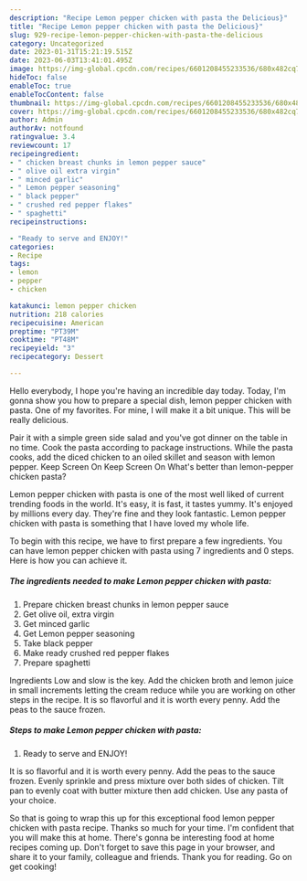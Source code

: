 ```yaml
---
description: "Recipe Lemon pepper chicken with pasta the Delicious}"
title: "Recipe Lemon pepper chicken with pasta the Delicious}"
slug: 929-recipe-lemon-pepper-chicken-with-pasta-the-delicious
category: Uncategorized
date: 2023-01-31T15:21:19.515Z
date: 2023-06-03T13:41:01.495Z
image: https://img-global.cpcdn.com/recipes/6601208455233536/680x482cq70/lemon-pepper-chicken-with-pasta-recipe-main-photo.jpg
hideToc: false
enableToc: true
enableTocContent: false
thumbnail: https://img-global.cpcdn.com/recipes/6601208455233536/680x482cq70/lemon-pepper-chicken-with-pasta-recipe-main-photo.jpg
cover: https://img-global.cpcdn.com/recipes/6601208455233536/680x482cq70/lemon-pepper-chicken-with-pasta-recipe-main-photo.jpg
author: Admin
authorAv: notfound
ratingvalue: 3.4
reviewcount: 17
recipeingredient:
- " chicken breast chunks in lemon pepper sauce"
- " olive oil extra virgin"
- " minced garlic"
- " Lemon pepper seasoning"
- " black pepper"
- " crushed red pepper flakes"
- " spaghetti"
recipeinstructions:

- "Ready to serve and ENJOY!"
categories:
- Recipe
tags:
- lemon
- pepper
- chicken

katakunci: lemon pepper chicken 
nutrition: 218 calories
recipecuisine: American
preptime: "PT39M"
cooktime: "PT48M"
recipeyield: "3"
recipecategory: Dessert

---
```



Hello everybody, I hope you're having an incredible day today. Today, I'm gonna show you how to prepare a special dish, lemon pepper chicken with pasta. One of my favorites. For mine, I will make it a bit unique. This will be really delicious.

Pair it with a simple green side salad and you&#39;ve got dinner on the table in no time. Cook the pasta according to package instructions. While the pasta cooks, add the diced chicken to an oiled skillet and season with lemon pepper. Keep Screen On Keep Screen On What&#39;s better than lemon-pepper chicken pasta?

Lemon pepper chicken with pasta is one of the most well liked of current trending foods in the world. It's easy, it is fast, it tastes yummy. It's enjoyed by millions every day. They're fine and they look fantastic. Lemon pepper chicken with pasta is something that I have loved my whole life.


To begin with this recipe, we have to first prepare a few ingredients. You can have lemon pepper chicken with pasta using 7 ingredients and 0 steps. Here is how you can achieve it.

<!--inarticleads1-->

##### The ingredients needed to make Lemon pepper chicken with pasta:

1. Prepare  chicken breast chunks in lemon pepper sauce
1. Get  olive oil, extra virgin
1. Get  minced garlic
1. Get  Lemon pepper seasoning
1. Take  black pepper
1. Make ready  crushed red pepper flakes
1. Prepare  spaghetti


Ingredients Low and slow is the key. Add the chicken broth and lemon juice in small increments letting the cream reduce while you are working on other steps in the recipe. It is so flavorful and it is worth every penny. Add the peas to the sauce frozen. 

<!--inarticleads2-->

##### Steps to make Lemon pepper chicken with pasta:


1. Ready to serve and ENJOY!

It is so flavorful and it is worth every penny. Add the peas to the sauce frozen. Evenly sprinkle and press mixture over both sides of chicken. Tilt pan to evenly coat with butter mixture then add chicken. Use any pasta of your choice. 

So that is going to wrap this up for this exceptional food lemon pepper chicken with pasta recipe. Thanks so much for your time. I'm confident that you will make this at home. There's gonna be interesting food at home recipes coming up. Don't forget to save this page in your browser, and share it to your family, colleague and friends. Thank you for reading. Go on get cooking!
